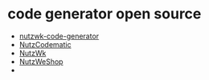 # code generator open source

  - [nutzwk-code-generator](https://github.com/enilu/nutzwk-code-generator)
  - [NutzCodematic](https://github.com/Wizzercn/NutzCodematic)
  - [NutzWk](https://github.com/Wizzercn/NutzWk)
  - [NutzWeShop](https://github.com/Wizzercn/NutzWeShop)
  - []( )
